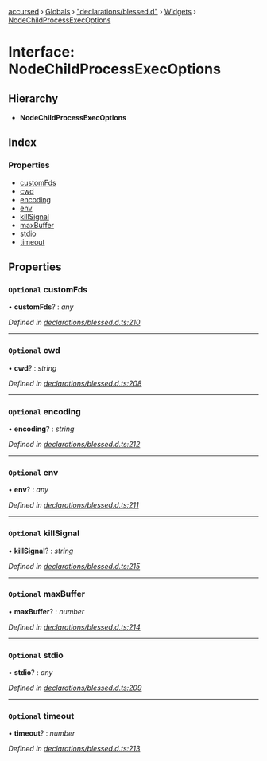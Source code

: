 [accursed](../README.md) › [Globals](../globals.md) › ["declarations/blessed.d"](../modules/_declarations_blessed_d_.md) › [Widgets](../modules/_declarations_blessed_d_.widgets.md) › [NodeChildProcessExecOptions](_declarations_blessed_d_.widgets.nodechildprocessexecoptions.md)

# Interface: NodeChildProcessExecOptions

## Hierarchy

* **NodeChildProcessExecOptions**

## Index

### Properties

* [customFds](_declarations_blessed_d_.widgets.nodechildprocessexecoptions.md#optional-customfds)
* [cwd](_declarations_blessed_d_.widgets.nodechildprocessexecoptions.md#optional-cwd)
* [encoding](_declarations_blessed_d_.widgets.nodechildprocessexecoptions.md#optional-encoding)
* [env](_declarations_blessed_d_.widgets.nodechildprocessexecoptions.md#optional-env)
* [killSignal](_declarations_blessed_d_.widgets.nodechildprocessexecoptions.md#optional-killsignal)
* [maxBuffer](_declarations_blessed_d_.widgets.nodechildprocessexecoptions.md#optional-maxbuffer)
* [stdio](_declarations_blessed_d_.widgets.nodechildprocessexecoptions.md#optional-stdio)
* [timeout](_declarations_blessed_d_.widgets.nodechildprocessexecoptions.md#optional-timeout)

## Properties

### `Optional` customFds

• **customFds**? : *any*

*Defined in [declarations/blessed.d.ts:210](https://github.com/cancerberoSgx/accursed/blob/5b2518e/src/declarations/blessed.d.ts#L210)*

___

### `Optional` cwd

• **cwd**? : *string*

*Defined in [declarations/blessed.d.ts:208](https://github.com/cancerberoSgx/accursed/blob/5b2518e/src/declarations/blessed.d.ts#L208)*

___

### `Optional` encoding

• **encoding**? : *string*

*Defined in [declarations/blessed.d.ts:212](https://github.com/cancerberoSgx/accursed/blob/5b2518e/src/declarations/blessed.d.ts#L212)*

___

### `Optional` env

• **env**? : *any*

*Defined in [declarations/blessed.d.ts:211](https://github.com/cancerberoSgx/accursed/blob/5b2518e/src/declarations/blessed.d.ts#L211)*

___

### `Optional` killSignal

• **killSignal**? : *string*

*Defined in [declarations/blessed.d.ts:215](https://github.com/cancerberoSgx/accursed/blob/5b2518e/src/declarations/blessed.d.ts#L215)*

___

### `Optional` maxBuffer

• **maxBuffer**? : *number*

*Defined in [declarations/blessed.d.ts:214](https://github.com/cancerberoSgx/accursed/blob/5b2518e/src/declarations/blessed.d.ts#L214)*

___

### `Optional` stdio

• **stdio**? : *any*

*Defined in [declarations/blessed.d.ts:209](https://github.com/cancerberoSgx/accursed/blob/5b2518e/src/declarations/blessed.d.ts#L209)*

___

### `Optional` timeout

• **timeout**? : *number*

*Defined in [declarations/blessed.d.ts:213](https://github.com/cancerberoSgx/accursed/blob/5b2518e/src/declarations/blessed.d.ts#L213)*
